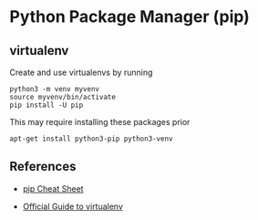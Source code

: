 # Python Package Manager (pip)

## virtualenv
Create and use virtualenvs by running

    python3 -m venv myvenv
    source myvenv/bin/activate
    pip install -U pip

This may require installing these packages prior

    apt-get install python3-pip python3-venv


## References
- [pip Cheat Sheet](https://opensource.com/sites/default/files/gated-content/cheat_sheet_pip.pdf)

- [Official Guide to virtualenv](https://docs.python.org/3/tutorial/venv.html)